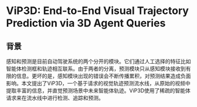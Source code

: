 # ViP3D: End-to-End Visual Trajectory Prediction via 3D Agent Queries

## 背景

感知和预测是目前自动驾驶系统的两个分开的模块。它们通过人工选择的特征比如智能体检测框和轨迹相互联系。由于两者的分离，预测模块只从感知模块接收到有限的信息。更坏的是，感知模块出现的错误会不断传播累积，对预测结果造成负面影响。本文提出了ViP3D，一个基于请求的视觉轨迹预测流水线，从原始的视频中提取丰富的信息，并直觉预测场景中未来智能体轨迹。ViP3D使用了稀疏的智能体请求来在流水线中进行检测、追踪和预测。
